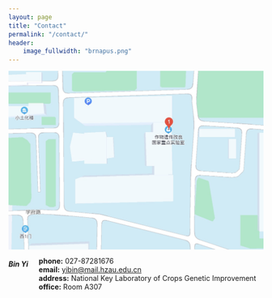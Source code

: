 ```yaml
---
layout: page
title: "Contact"
permalink: "/contact/"
header:
    image_fullwidth: "brnapus.png"
---
```


<div class="row">
    <div class="small-12 small-centered columns">
        <img src="/assets/img/site_map.png">
    </div>
</div>

<div class="row">
    <div class="small-5 columns">
    <h5>Bin Yi</h5>
    <p>
      <b>phone:</b> 027-87281676<br>
      <b>email:</b> <a href="mailto:yibin@mail.hzau.edu.cn">yibin@mail.hzau.edu.cn</a><br>
      <b>address:</b> National Key Laboratory of Crops Genetic Improvement<br>
      <b>office:</b> Room A307<br>
    </p>
    </div>
    
</div>

